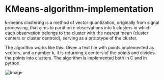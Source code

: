 # KMeans-algorithm-implementation

k-means clustering is a method of vector quantization, originally from signal processing, that aims to partition n observations into k clusters in which each observation belongs to the cluster with the nearest mean (cluster centers or cluster centroid), serving as a prototype of the cluster.

The algorithm works like this:
Given a text file with points implemented as vectors, and a number k, it is returning k centers of the points and divides the points into clusters.
The algorithm is implemented both in C and in python.

![image](https://github.com/AyalaKoslowsky/KMeans-algorithm-implementation/assets/105251129/decb0091-f74c-481c-92fb-c33bd56ee81e)
